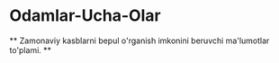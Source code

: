 # Odamlar-Ucha-Olar
** Zamonaviy kasblarni bepul o'rganish imkonini beruvchi ma'lumotlar to'plami. **
